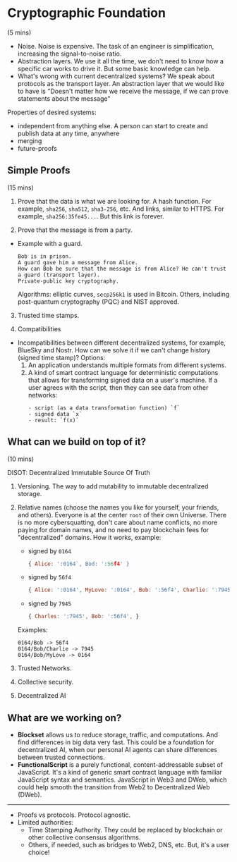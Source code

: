 # Cryptographic Foundation

(5 mins)

- Noise. Noise is expensive. The task of an engineer is simplification, increasing the signal-to-noise ratio.
- Abstraction layers. We use it all the time, we don't need to know how a specific car works to drive it. But some basic knowledge can help.
- What's wrong with current decentralized systems? We speak about protocols as the transport layer. An abstraction layer that we would like to have is "Doesn't matter how we receive the message, if we can prove statements about the message"

Properties of desired systems:
- independent from anything else. A person can start to create and publish data at any time, anywhere
- merging
- future-proofs

## Simple Proofs 

(15 mins)

1. Prove that the data is what we are looking for.
   A hash function. For example, `sha256`, `sha512`, `sha3-256`, etc.
   And links, similar to HTTPS. For example, `sha256:35fe45...`. But this link is forever.

3. Prove that the message is from a party.
- Example with a guard.
  ```
  Bob is in prison.
  A guard gave him a message from Alice.
  How can Bob be sure that the message is from Alice? He can't trust a guard (transport layer).
  Private-public key cryptography. 
  ```

  Algorithms: elliptic curves, `secp256k1` is used in Bitcoin. Others, including post-quantum cryptography (PQC) and NIST approved.

3. Trusted time stamps.

4. Compatibilities

- Incompatibilities between different decentralized systems, for example, BlueSky and Nostr. How can we solve it if we can't change history (signed time stamp)? Options:
  1. An application understands multiple formats from different systems.
  2. A kind of smart contract language for deterministic computations that allows for transforming signed data on a user's machine. If a user agrees with the script, then they can see data from other networks:
     ```
     - script (as a data transformation function) `f`
     - signed data `x`
     - result: `f(x)`
     ```

## What can we build on top of it? 

(10 mins)

DISOT: Decentralized Immutable Source Of Truth

1. Versioning. The way to add mutability to immutable decentralized storage. 

2. Relative names (choose the names you like for yourself, your friends, and others). Everyone is at the center `root` of their own Universe. There is no more cybersquatting, don't care about name conflicts, no more paying for domain names, and no need to pay blockchain fees for "decentralized" domains. How it works, example:
   - signed by `0164`
     ```js
     { Alice: ':0164`, Bod: ':56f4' }
     ```
   - signed by `56f4`
     ```js
     { Alice: ':0164', MyLove: ':0164', Bob: ':56f4', Charlie: ':7945', Doc2025: ':9351', }
     ```
   - signed by `7945`
     ```js
     { Charles: ':7945', Bob: ':56f4', }
     ```
   Examples:
   ```
   0164/Bob -> 56f4
   0164/Bob/Charlie -> 7945
   0164/Bob/MyLove -> 0164
   ```
   
3. Trusted Networks.

4. Collective security.

5. Decentralized AI

## What are we working on?

- **Blockset** allows us to reduce storage, traffic, and computations. And find differences in big data very fast. This could be a foundation for decentralized AI, when our personal AI agents can share differences between trusted connections.
- **FunctionalScript** is a purely functional, content-addressable subset of JavaScript. It's a kind of generic smart contract language with familiar JavaScript syntax and semantics. JavaScript in Web3 and DWeb, which could help smooth the transition from Web2 to Decentralized Web (DWeb). 

---

- Proofs vs protocols. Protocol agnostic.
- Limited authorities:
  - Time Stamping Authority. They could be replaced by blockchain or other collective consensus algorithms.
  - Others, if needed, such as bridges to Web2, DNS, etc.
  But, it's a user choice!
